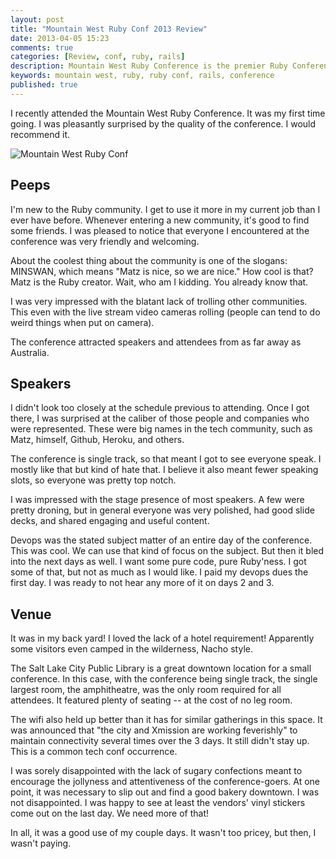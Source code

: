 ```yaml
---
layout: post
title: "Mountain West Ruby Conf 2013 Review"
date: 2013-04-05 15:23
comments: true
categories: [Review, conf, ruby, rails]
description: Mountain West Ruby Conference is the premier Ruby Conference in the Mountain West.  :)
keywords: mountain west, ruby, ruby conf, rails, conference
published: true
---
```


I recently attended the Mountain West Ruby Conference.  It was my first time going.  I was pleasantly surprised by the quality of the conference.  I would recommend it.

![Mountain West Ruby Conf](http://i.imgur.com/ABNr5MC.jpg)

<!--more-->

## Peeps

I'm new to the Ruby community.  I get to use it more in my current job than I ever have before.  Whenever entering a new community, it's good to find some friends.  I was pleased to notice that everyone I encountered at the conference was very friendly and welcoming.

About the coolest thing about the community is one of the slogans: MINSWAN, which means "Matz is nice, so we are nice."  How cool is that?  Matz is the Ruby creator.  Wait, who am I kidding.  You already know that.

I was very impressed with the blatant lack of trolling other communities.  This even with the live stream video cameras rolling (people can tend to do weird things when put on camera).

The conference attracted speakers and attendees from as far away as Australia.

## Speakers

I didn't look too closely at the schedule previous to attending.  Once I got there, I was surprised at the caliber of those people and companies who were represented.  These were big names in the tech community, such as Matz, himself, Github, Heroku, and others.

The conference is single track, so that meant I got to see everyone speak.  I mostly like that but kind of hate that.  I believe it also meant fewer speaking slots, so everyone was pretty top notch.

I was impressed with the stage presence of most speakers.  A few were pretty droning, but in general everyone was very polished, had good slide decks, and shared engaging and useful content.

Devops was the stated subject matter of an entire day of the conference.  This was cool.  We can use that kind of focus on the subject.  But then it bled into the next days as well.  I want some pure code, pure Ruby'ness.  I got some of that, but not as much as I would like.  I paid my devops dues the first day.  I was ready to not hear any more of it on days 2 and 3.

## Venue

It was in my back yard!  I loved the lack of a hotel requirement!  Apparently some visitors even camped in the wilderness, Nacho style.

The Salt Lake City Public Library is a great downtown location for a small conference.  In this case, with the conference being single track, the single largest room, the amphitheatre, was the only room required for all attendees.  It featured plenty of seating -- at the cost of no leg room.

The wifi also held up better than it has for similar gatherings in this space.  It was announced that "the city and Xmission are working feverishly" to maintain connectivity several times over the 3 days.  It still didn't stay up.  This is a common tech conf occurrence.

I was sorely disappointed with the lack of sugary confections meant to encourage the jollyness and attentiveness of the conference-goers.  At one point, it was necessary to slip out and find a good bakery downtown.  I was not disappointed.  I was happy to see at least the vendors' vinyl stickers come out on the last day.  We need more of that!

In all, it was a good use of my couple days.  It wasn't too pricey, but then, I wasn't paying.